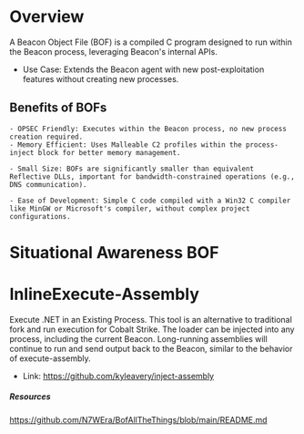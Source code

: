 
# Overview
A Beacon Object File (BOF) is a compiled C program designed to run within the Beacon process, leveraging Beacon's internal APIs.
- Use Case: Extends the Beacon agent with new post-exploitation features without creating new processes.
## Benefits of BOFs

    - OPSEC Friendly: Executes within the Beacon process, no new process creation required.
    - Memory Efficient: Uses Malleable C2 profiles within the process-inject block for better memory management.

    - Small Size: BOFs are significantly smaller than equivalent Reflective DLLs, important for bandwidth-constrained operations (e.g., DNS communication).

    - Ease of Development: Simple C code compiled with a Win32 C compiler like MinGW or Microsoft's compiler, without complex project configurations.


# Situational Awareness BOF



# InlineExecute-Assembly
Execute .NET in an Existing Process. This tool is an alternative to traditional fork and run execution for Cobalt Strike. The loader can be injected into any process, including the current Beacon. Long-running assemblies will continue to run and send output back to the Beacon, similar to the behavior of execute-assembly. 
- Link: https://github.com/kyleavery/inject-assembly

##### **Resources**
https://github.com/N7WEra/BofAllTheThings/blob/main/README.md
